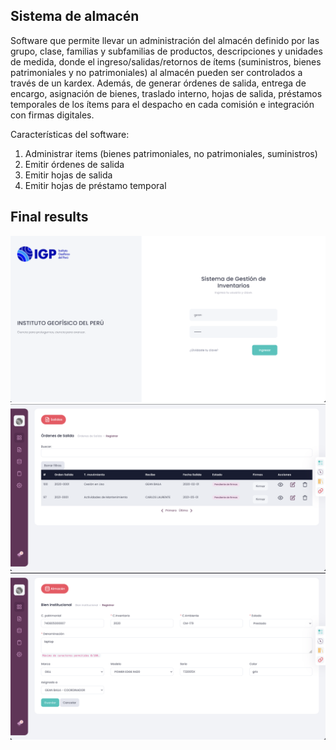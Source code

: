 ## Sistema de almacén
Software que permite llevar un administración del almacén definido por las grupo, clase, familias y subfamilias de productos, descripciones y unidades de medida, donde el ingreso/salidas/retornos de ítems (suministros, bienes patrimoniales y no patrimoniales) al almacén pueden ser controlados a través de un kardex. Además, de generar órdenes de salida, entrega de encargo, asignación de bienes, traslado interno, hojas de salida, préstamos temporales de los ítems para el despacho en cada comisión e integración con firmas digitales.

Características del software:
1. Administrar items (bienes patrimoniales, no patrimoniales, suministros)
2. Emitir órdenes de salida
3. Emitir hojas de salida
3. Emitir hojas de préstamo temporal 

 ## Final results
![github-small](https://github.com/geanbaila/dev.igp.almacen/blob/main/img1.png)
![github-small](https://github.com/geanbaila/dev.igp.almacen/blob/main/img2.png)
![github-small](https://github.com/geanbaila/dev.igp.almacen/blob/main/img3.png)

